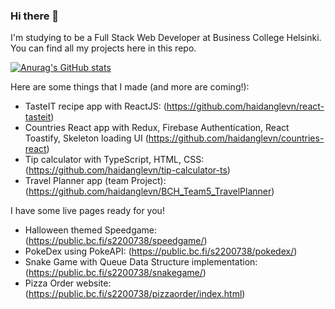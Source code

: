 ### Hi there 👋 

I'm studying to be a Full Stack Web Developer at Business College Helsinki. You can find all my projects here in this repo.  

[![Anurag's GitHub stats](https://github-readme-stats.vercel.app/api?username=haidanglevn)](https://github.com/anuraghazra/github-readme-stats)

Here are some things that I made (and more are coming!):
- TasteIT recipe app with ReactJS: (https://github.com/haidanglevn/react-tasteit)
- Countries React app with Redux, Firebase Authentication, React Toastify, Skeleton loading UI (https://github.com/haidanglevn/countries-react)
- Tip calculator with TypeScript, HTML, CSS: (https://github.com/haidanglevn/tip-calculator-ts)
- Travel Planner app (team Project): (https://github.com/haidanglevn/BCH_Team5_TravelPlanner)

I have some live pages ready for you!
- Halloween themed Speedgame: (https://public.bc.fi/s2200738/speedgame/)
- PokeDex using PokeAPI: (https://public.bc.fi/s2200738/pokedex/)
- Snake Game with Queue Data Structure implementation: (https://public.bc.fi/s2200738/snakegame/)
- Pizza Order website: (https://public.bc.fi/s2200738/pizzaorder/index.html)


<!--
**haidanglevn/haidanglevn** is a ✨ _special_ ✨ repository because its `README.md` (this file) appears on your GitHub profile.

Here are some ideas to get you started:

- 🔭 I’m currently working on ...
- 🌱 I’m currently learning ...
- 👯 I’m looking to collaborate on ...
- 🤔 I’m looking for help with ...
- 💬 Ask me about ...
- 📫 How to reach me: ...
- 😄 Pronouns: ...
- ⚡ Fun fact: ...
-->

